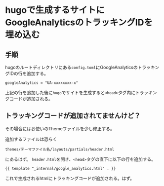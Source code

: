# hugoで生成するサイトにGoogleAnalyticsのトラッキングIDを埋め込む
<!-- date:2018-06-11 09:32 -->

## 手順
hugoのルートディレクトリにある`config.toml`にGoogleAnalyticsのトラッキングIDの行を追加する。
```
googleAnalytics = "UA-xxxxxxxx-x"
```

上記の行を追加した後に`hugo`でサイトを生成すると`<head>`タグ内にトラッキングコードが追加される。

## トラッキングコードが追加されてませんけど？
その場合にはお使いのThemeファイルを少し修正する。

追加するファイルは恐らく
```
themes/テーマファイル名/layouts/partials/header.html
```
にあるはず。
`header.html`を開き、`<head>`タグの直下に以下の行を追加する。
```
{{ template "_internal/google_analytics.html" . }}
```

これで生成されるhtmlにトラッキングコードが追加される。はず。
